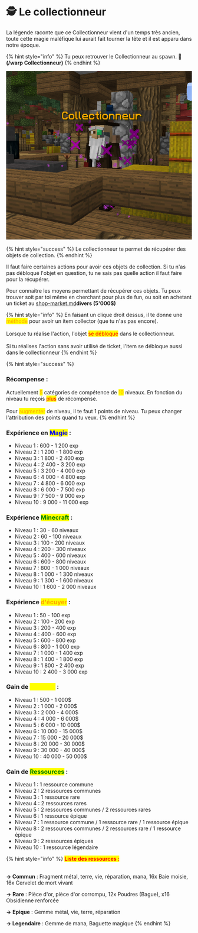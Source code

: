 # 🕵 Le collectionneur

La légende raconte que ce Collectionneur vient d'un temps très ancien, toute cette magie maléfique lui aurait fait tourner la tête et il est apparu dans notre époque.

{% hint style="info" %}
Tu peux retrouver le Collectionneur au spawn. 🧭 **(/warp Collectionneur)**
{% endhint %}

![Rare photo du Collectionneur, toujours avec son œil bionique vert.](<../.gitbook/assets/image (45).png>)

{% hint style="success" %}
Le collectionneur te permet de récupérer des objets de collection.
{% endhint %}

Il faut faire certaines actions pour avoir ces objets de collection. Si tu n'as pas débloqué l'objet en question, tu ne sais pas quelle action il faut faire pour la récupérer.

Pour connaitre les moyens permettant de récupérer ces objets. Tu peux trouver soit par toi même en cherchant pour plus de fun, ou soit en achetant un ticket au [shop-market.md](shop-market.md "mention")**divers (5'000$)**

{% hint style="info" %}
En faisant un clique droit dessus, il te donne une <mark style="color:orange;">méthode</mark> pour avoir un item collector (que tu n'as pas encore). \
\
Lorsque tu réalise l'action, l'objet <mark style="color:red;">se débloque</mark> dans le collectionneur. \
\
Si tu réalises l'action sans avoir utilisé de ticket, l'item se débloque aussi dans le collectionneur
{% endhint %}

{% hint style="success" %}
### Récompense :



Actuellement <mark style="color:orange;">5</mark> catégories de compétence de <mark style="color:orange;">10</mark> niveaux. En fonction du niveau tu reçois <mark style="color:red;">plus</mark> de récompense. \
\
Pour <mark style="color:orange;">augmenter</mark> de niveau, il te faut 1 points de niveau. Tu peux changer l'attribution des points quand tu veux.
{% endhint %}

### Expérience en <mark style="color:blue;">Magie</mark> :

* Niveau 1 : 600 - 1 200 exp
* Niveau 2 : 1 200 - 1 800 exp
* Niveau 3 : 1 800 - 2 400 exp
* Niveau 4 : 2 400 - 3 200 exp
* Niveau 5 : 3 200 - 4 000 exp
* Niveau 6 : 4 000 - 4 800 exp
* Niveau 7 : 4 800 - 6 000 exp
* Niveau 8 : 6 000 - 7 500 exp
* Niveau 9 : 7 500 - 9 000 exp
* Niveau 10 : 9 000 - 11 000 exp

### Expérience <mark style="color:green;">Minecraft</mark> :

* Niveau 1 : 30 - 60 niveaux
* Niveau 2 : 60 - 100 niveaux
* Niveau 3 : 100 - 200 niveaux
* Niveau 4 : 200 - 300 niveaux
* Niveau 5 : 400 - 600 niveaux
* Niveau 6 : 600 - 800 niveaux
* Niveau 7 : 800 - 1 000 niveaux
* Niveau 8 : 1 000 - 1 300 niveaux
* Niveau 9 : 1 300 - 1 600 niveaux
* Niveau 10 : 1 600 - 2 000 niveaux

### Expérience <mark style="color:orange;">d'écuyer</mark> :

* Niveau 1 : 50 - 100 exp
* Niveau 2 : 100 - 200 exp
* Niveau 3 : 200 - 400 exp
* Niveau 4 : 400 - 600 exp
* Niveau 5 : 600 - 800 exp
* Niveau 6 : 800 - 1 000 exp
* Niveau 7 : 1 000 - 1 400 exp
* Niveau 8 : 1 400 - 1 800 exp
* Niveau 9 : 1 800 - 2 400 exp
* Niveau 10 : 2 400 - 3 000 exp

### Gain de <mark style="color:yellow;">Monnaie</mark> :

* Niveau 1 : 500 - 1 000$
* Niveau 2 : 1 000 - 2 000$
* Niveau 3 : 2 000 - 4 000$
* Niveau 4 : 4 000 - 6 000$
* Niveau 5 : 6 000 - 10 000$
* Niveau 6 : 10 000 - 15 000$
* Niveau 7 : 15 000 - 20 000$
* Niveau 8 : 20 000 - 30 000$
* Niveau 9 : 30 000 - 40 000$
* Niveau 10 : 40 000 - 50 000$

### Gain de <mark style="color:green;">Ressources</mark> :

* Niveau 1 : 1 ressource commune
* Niveau 2 : 2 ressources communes
* Niveau 3 : 1 ressource rare
* Niveau 4 : 2 ressources rares
* Niveau 5 : 2 ressources communes / 2 ressources rares
* Niveau 6 : 1 ressource épique
* Niveau 7 : 1 ressource commune / 1 ressource rare / 1 ressource épique
* Niveau 8 : 2 ressources communes / 2 ressources rare / 1 ressource épique
* Niveau 9 : 2 ressources épiques
* Niveau 10 : 1 ressource légendaire

{% hint style="info" %}
<mark style="color:red;">**Liste des ressources :**</mark>

\
**-> Commun** : Fragment métal, terre, vie, réparation, mana, 16x Baie moisie, 16x Cervelet de mort vivant

**->** **Rare** : Pièce d'or, pièce d'or corrompu, 12x Poudres (Bague), x16 Obsidienne renforcée

**->** **Epique** : Gemme métal, vie, terre, réparation

**-> Legendaire** : Gemme de mana, Baguette magique
{% endhint %}
